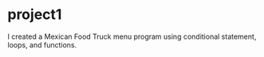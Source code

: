 # project1

I created a Mexican Food Truck menu program using conditional statement, loops, and functions.
